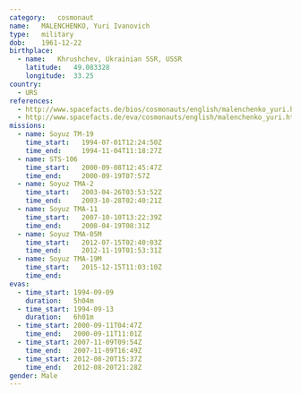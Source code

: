 ```yaml
---
category:	cosmonaut
name:	MALENCHENKO, Yuri Ivanovich 
type:	military
dob:	1961-12-22
birthplace:
  - name:	Khrushchev, Ukrainian SSR, USSR
    latitude:	49.083328
    longitude:	33.25
country:
  - URS
references:
  - http://www.spacefacts.de/bios/cosmonauts/english/malenchenko_yuri.htm
  - http://www.spacefacts.de/eva/cosmonauts/english/malenchenko_yuri.htm
missions:
  - name: Soyuz TM-19
    time_start:   1994-07-01T12:24:50Z
    time_end:     1994-11-04T11:18:27Z
  - name: STS-106
    time_start:   2000-09-08T12:45:47Z
    time_end:     2000-09-19T07:57Z
  - name: Soyuz TMA-2
    time_start:   2003-04-26T03:53:52Z
    time_end:     2003-10-28T02:40:21Z
  - name: Soyuz TMA-11
    time_start:   2007-10-10T13:22:39Z
    time_end:     2008-04-19T08:31Z
  - name: Soyuz TMA-05M
    time_start:   2012-07-15T02:40:03Z
    time_end:     2012-11-19T01:53:31Z
  - name: Soyuz TMA-19M
    time_start:   2015-12-15T11:03:10Z
    time_end:
evas:
  - time_start: 1994-09-09
    duration:   5h04m
  - time_start: 1994-09-13
    duration:   6h01m
  - time_start: 2000-09-11T04:47Z
    time_end:   2000-09-11T11:01Z
  - time_start: 2007-11-09T09:54Z
    time_end:   2007-11-09T16:49Z
  - time_start: 2012-08-20T15:37Z
    time_end:   2012-08-20T21:28Z
gender:	Male
---
```

